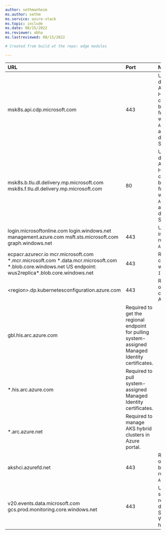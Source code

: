 ```yaml
---
author: sethmanheim
ms.author: sethm
ms.service: azure-stack
ms.topic: include
ms.date: 08/15/2022
ms.reviewer: abha
ms.lastreviewed: 08/15/2022

# Created from build at the repo: edge modules

---
```


|  URL | Port | Notes |
|  :---| :---| :---|
|  msk8s.api.cdp.microsoft.com | 443  | Used when downloading the AKS on Azure Stack HCI product catalog, product bits, and OS images from SFS.Occurs when running `Set-AksHciConfig` and at any time you download from SFS. |
|  msk8s.b.tlu.dl.delivery.mp.microsoft.com <break> msk8s.f.tlu.dl.delivery.mp.microsoft.com | 80 | Used when downloading the AKS on Azure Stack HCI product catalog, product bits, and OS images from SFS. Occurs when running `Set-AksHciConfig` and at any time you download from SFS. |
|  login.microsoftonline.com <break> login.windows.net <break> management.azure.com <break> msft.sts.microsoft.com <break> graph.windows.net | 443 | Used for logging into Azure when running `Set-AksHciRegistration`. |
|  ecpacr.azurecr.io <break> mcr.microsoft.com <break> \*.mcr.microsoft.com <break> \*.data.mcr.microsoft.com <break> \*.blob.core.windows.net <break> US endpoint: wus2replica\*.blob.core.windows.net | 443 | Required to pull container images when running `Install-AksHci`. |
|  \<region>.dp.kubernetesconfiguration.azure.com | 443  | Required to onboard AKS hybrid clusters to Azure Arc |
| gbl.his.arc.azure.com |  Required to get the regional endpoint for pulling system-assigned Managed Identity certificates. |
| \*.his.arc.azure.com |  Required to pull system-assigned Managed Identity certificates. |
| \*.arc.azure.net| Required to manage AKS hybrid clusters in Azure portal. |
|  akshci.azurefd.net | 443 | Required for AKS on Azure Stack HCI billing when running `Install-AksHci`. |
|  v20.events.data.microsoft.com <break> gcs.prod.monitoring.core.windows.net | 443 | Used periodically to send Microsoft required diagnostic data from the Azure Stack HCI or Windows Server host. |
